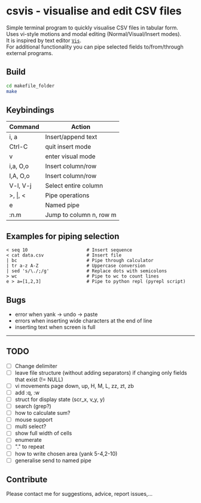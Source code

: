 # csvis - visualise and edit CSV files

Simple terminal program to quickly visualise CSV files in tabular form.  
Uses vi-style motions and modal editing (Normal/Visual/Insert modes).  
It is inspired by text editor [`Vis`](https://github.com/martanne/vis).  
For additional functionality you can pipe selected fields to/from/through external programs.

## Build
```sh
cd makefile_folder
make
```

## Keybindings

| Command  | Action                          |
|----------|---------------------------------|
| i, a     | Insert/append text              |
| Ctrl-C   | quit insert mode                |
| v        | enter visual mode               |
| i,a, O,o | Insert column/row               |
| I,A, O,o | Insert column/row               |
| V-l, V-j | Select entire column            |
| >, \|, < | Pipe operations                 |
| e        | Named pipe                      |
| :n.m     | Jump to column n, row m         |
    
## Examples for piping selection
```
< seq 10                      # Insert sequence
< cat data.csv                # Insert file
| bc                          # Pipe through calculator
| tr a-z A-Z                  # Uppercase conversion
| sed 's/\./;/g'              # Replace dots with semicolons
> wc                          # Pipe to wc to count lines
e > a=[1,2,3]                 # Pipe to python repl (pyrepl script)
```

## Bugs
- error when yank -> undo -> paste
- errors when inserting wide characters at the end of line
- inserting text when screen is full

---

## TODO
- [ ] Change delimiter
- [ ] leave file structure (without adding separators) if changing only fields that exist (!= NULL)
- [ ] vi movements page down, up, H, M, L, zz, zt, zb
- [ ] add :q, :w
- [ ] struct for display state (scr_x, v_y, y)
- [ ] search (grep?)
- [ ] how to calculate sum?
- [ ] mouse support
- [ ] multi select?
- [ ] show full width of cells
- [ ] enumerate
- [ ] "." to repeat
- [ ] how to write chosen area (yank 5-4,2-10)
- [ ] generalise send to named pipe

## Contribute
Please contact me for suggestions, advice, report issues,...
